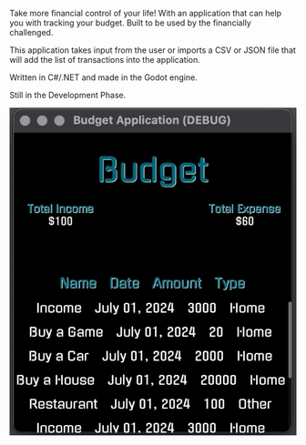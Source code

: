 Take more financial control of your life!
With an application that can help you with tracking your budget.
Built to be used by the financially challenged.

This application takes input from the user or imports a CSV or JSON file that will add the list of transactions into the application.

Written in C#/.NET and made in the Godot engine.

Still in the Development Phase.

![Present Status](<./Assets/Present Status.png> "Present Status")